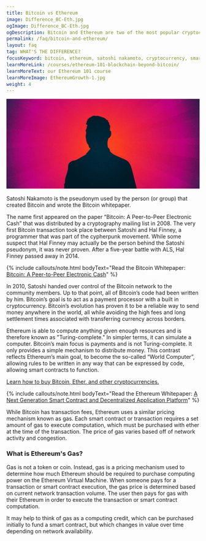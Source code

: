 ```yaml
---
title: Bitcoin vs Ethereum
image: Difference_BC-Eth.jpg
ogImage: Difference_BC-Eth.jpg
ogDescription: Bitcoin and Ethereum are two of the most popular cryptocurrencies, but how do they compare? Learn about their intended goals and differences.
permalink: /faq/bitcoin-and-ethereum/
layout: faq
tag: WHAT'S THE DIFFERENCE?
focusKeyword: bitcoin, ethereum, satoshi nakamoto, cryptocurrency, smart contracts, ethereum virtual machine, ethereum gas
learnMoreLink: /courses/ethereum-101-blockchain-beyond-bitcoin/
learnMoreText: our Ethereum 101 course
learnMoreImage: EthereumGrowth-1.jpg
weight: 4
---
```

<img src="/assets/img/courses/blockchain-101/WhoisSatoshi-01.jpg">

<span>Satoshi Nakamoto is the pseudonym used by the person (or group) that created Bitcoin and wrote the Bitcoin whitepaper.</span>

<span>The name first appeared on the paper “Bitcoin: A Peer-to-Peer Electronic Cash” that was distributed by a cryptography mailing list in 2008. The very first Bitcoin transaction took place between Satoshi and Hal Finney, a programmer that was part of the cypherpunk movement. While some suspect that Hal Finney may actually be the person behind the Satoshi pseudonym, it was never proven. After a five-year battle with ALS, Hal Finney passed away in 2014.</span>

{% include callouts/note.html
	bodyText="Read the Bitcoin Whitepaper: <a href='/downloads/bitcoin_whitepaper.pdf' target='_blank'>Bitcoin: A Peer-to-Peer Electronic Cash</a>"
%}


<span>In 2010, Satoshi handed over control of the Bitcoin network to the community members. Up to that point, all of Bitcoin’s code had been written by him. Bitcoin’s goal is to act as a payment processor with a built in cryptocurrency. Bitcoin’s evolution has proven it to be a reliable way to send money anywhere in the world, all while avoiding the high fees and long settlement times associated with transferring currency across borders.</span>

<span>Ethereum is able to compute anything given enough resources and is therefore known as "Turing-complete." In simpler terms, it can simulate a computer. Bitcoin’s main focus is payments and is not Turing-complete. It only provides a simple mechanism to distribute money. This contrast reflects Ethereum’s main goal, to become the so-called “World Computer”, allowing rules to be written in any way that can be expressed by code, allowing smart contracts to function.</span>

<span><a href="/faq/how-to-buy-bitcoin/" target="_blank">Learn how to buy Bitcoin, Ether, and other cryptocurrencies.</a>
	
{% include callouts/note.html
	bodyText="Read the Ethereum Whitepaper: <a href='/downloads/ethereum_whitepaper.pdf' target='_blank'>A Next Generation Smart Contract and Decentralized Application Platform</a>"
%}

<span>While Bitcoin has transaction fees, Ethereum uses a similar pricing mechanism known as gas. Each smart contract or transaction requires a set amount of gas to execute computation, which must be purchased with ether at the time of the transaction. The price of gas varies based off of network activity and congestion.</span>

<h3>What is Ethereum's Gas?</h3>

<span>Gas is not a token or coin. Instead, gas is a pricing mechanism used to determine how much Ethereum should be required to purchase computing power on the Ethereum Virtual Machine. When someone pays for a transaction or smart contract execution, the gas price is determined based on current network transaction volume. The user then pays for gas with their Ethereum in order to execute the transaction or smart contract computation.</span>

<span>It may help to think of gas as a computing credit, which can be purchased initially to fund a smart contract, but which changes in value over time depending on network availability.</span>
